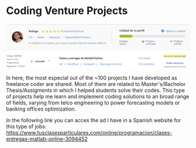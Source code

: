 # Coding Venture Projects
![My profile in the webpage where I ad myself](https://github.com/rescolarandres/Coding_venture_projects/blob/main/clases.png "Image Title")

In here, the most especial out of the ~100 projects I have developed as freelance coder are shared. Most of them are related to Master's/Bachelor Thesis/Assigments in which I helped students solve their codes. This type of projects help me learn and implement coding solutions to an broad range of fields, varying from telco engineering to power forecasting models or banking offices optimization.

In the following link you can acces the ad I have in a Spanish website for this type of jobs: https://www.tusclasesparticulares.com/online/programacion/clases-entregas-matlab-online-3094452
